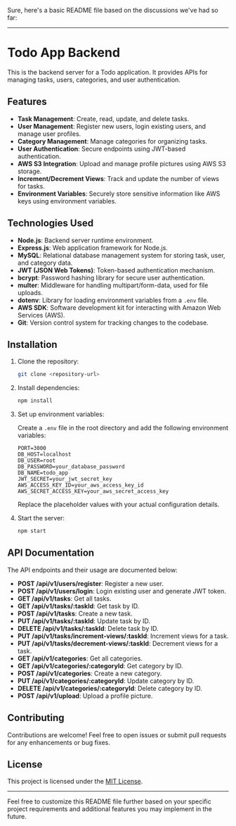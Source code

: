 Sure, here's a basic README file based on the discussions we've had so far:

---

# Todo App Backend

This is the backend server for a Todo application. It provides APIs for managing tasks, users, categories, and user authentication.

## Features

- **Task Management**: Create, read, update, and delete tasks.
- **User Management**: Register new users, login existing users, and manage user profiles.
- **Category Management**: Manage categories for organizing tasks.
- **User Authentication**: Secure endpoints using JWT-based authentication.
- **AWS S3 Integration**: Upload and manage profile pictures using AWS S3 storage.
- **Increment/Decrement Views**: Track and update the number of views for tasks.
- **Environment Variables**: Securely store sensitive information like AWS keys using environment variables.

## Technologies Used

- **Node.js**: Backend server runtime environment.
- **Express.js**: Web application framework for Node.js.
- **MySQL**: Relational database management system for storing task, user, and category data.
- **JWT (JSON Web Tokens)**: Token-based authentication mechanism.
- **bcrypt**: Password hashing library for secure user authentication.
- **multer**: Middleware for handling multipart/form-data, used for file uploads.
- **dotenv**: Library for loading environment variables from a `.env` file.
- **AWS SDK**: Software development kit for interacting with Amazon Web Services (AWS).
- **Git**: Version control system for tracking changes to the codebase.

## Installation

1. Clone the repository:

   ```bash
   git clone <repository-url>
   ```

2. Install dependencies:

   ```bash
   npm install
   ```

3. Set up environment variables:

   Create a `.env` file in the root directory and add the following environment variables:

   ```plaintext
   PORT=3000
   DB_HOST=localhost
   DB_USER=root
   DB_PASSWORD=your_database_password
   DB_NAME=todo_app
   JWT_SECRET=your_jwt_secret_key
   AWS_ACCESS_KEY_ID=your_aws_access_key_id
   AWS_SECRET_ACCESS_KEY=your_aws_secret_access_key
   ```

   Replace the placeholder values with your actual configuration details.

4. Start the server:

   ```bash
   npm start
   ```

## API Documentation

The API endpoints and their usage are documented below:

- **POST /api/v1/users/register**: Register a new user.
- **POST /api/v1/users/login**: Login existing user and generate JWT token.
- **GET /api/v1/tasks**: Get all tasks.
- **GET /api/v1/tasks/:taskId**: Get task by ID.
- **POST /api/v1/tasks**: Create a new task.
- **PUT /api/v1/tasks/:taskId**: Update task by ID.
- **DELETE /api/v1/tasks/:taskId**: Delete task by ID.
- **PUT /api/v1/tasks/increment-views/:taskId**: Increment views for a task.
- **PUT /api/v1/tasks/decrement-views/:taskId**: Decrement views for a task.
- **GET /api/v1/categories**: Get all categories.
- **GET /api/v1/categories/:categoryId**: Get category by ID.
- **POST /api/v1/categories**: Create a new category.
- **PUT /api/v1/categories/:categoryId**: Update category by ID.
- **DELETE /api/v1/categories/:categoryId**: Delete category by ID.
- **POST /api/v1/upload**: Upload a profile picture.

## Contributing

Contributions are welcome! Feel free to open issues or submit pull requests for any enhancements or bug fixes.

## License

This project is licensed under the [MIT License](LICENSE).

---

Feel free to customize this README file further based on your specific project requirements and additional features you may implement in the future.